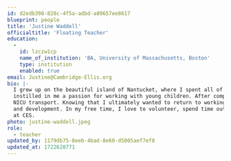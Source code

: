 ```yaml
---
id: d2edb398-828c-4f5a-adbd-a89657ee8617
blueprint: people
title: 'Justine Waddell'
officialtitle: 'Floating Teacher'
education:
  -
    id: lzczw1cp
    name_of_institution: 'BA, University of Massachusetts, Boston'
    type: institution
    enabled: true
email: Justine@Cambridge-Ellis.org
bio: |-
  I grew up on the beautiful island of Nantucket, where I spent all of high school and many summers home from college nannying, teaching dance lessons, and substitute teaching, which
  instilled in me a passion for working with young children. After completing a BA in International Relations and living in Spain for three years, I worked as an EMT in Boston, specializing in
  NICU transport. Knowing that I ultimately wanted to return to working with children, I then became a full-time nanny, during which time I was able to be deeply involved in child growth
  and development. In my free time, I love to volunteer, spend time outside, and explore the city with friends. I am so excited to continue growing alongside the teachers, families, and children
  at CES.
photo: justine-waddell.jpeg
role:
  - teacher
updated_by: 1179db75-8eeb-4bad-8e60-d5005aef7ef8
updated_at: 1722620771
---
```


